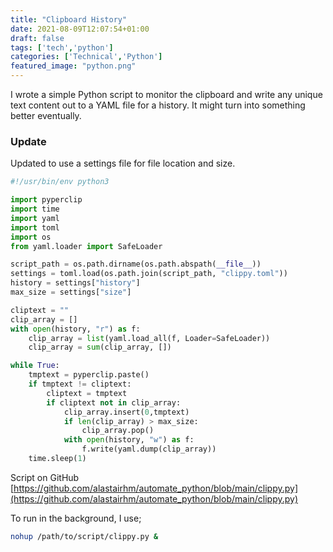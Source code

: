 ```yaml
---
title: "Clipboard History"
date: 2021-08-09T12:07:54+01:00
draft: false
tags: ['tech','python']
categories: ['Technical','Python']
featured_image: "python.png"
---
```


I wrote a simple Python script to monitor the clipboard and write any unique text content out to a YAML file for a history.
It might turn into something better eventually.

### Update
Updated to use a settings file for file location and size.

```python
#!/usr/bin/env python3

import pyperclip
import time
import yaml
import toml
import os
from yaml.loader import SafeLoader

script_path = os.path.dirname(os.path.abspath(__file__))
settings = toml.load(os.path.join(script_path, "clippy.toml"))
history = settings["history"]
max_size = settings["size"]

cliptext = ""
clip_array = []
with open(history, "r") as f:
    clip_array = list(yaml.load_all(f, Loader=SafeLoader))
    clip_array = sum(clip_array, [])

while True:
    tmptext = pyperclip.paste()
    if tmptext != cliptext:
        cliptext = tmptext
        if cliptext not in clip_array:
            clip_array.insert(0,tmptext)
            if len(clip_array) > max_size:
                clip_array.pop()
            with open(history, "w") as f:
                f.write(yaml.dump(clip_array))
    time.sleep(1)
```

Script on GitHub [https://github.com/alastairhm/automate_python/blob/main/clippy.py](https://github.com/alastairhm/automate_python/blob/main/clippy.py)


To run in the background, I use;

```bash
nohup /path/to/script/clippy.py &
```

